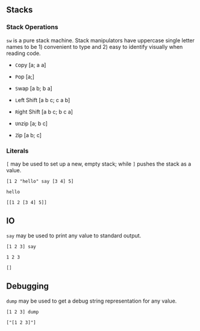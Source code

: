 ## Stacks

### Stack Operations
`sw` is a pure stack machine. Stack manipulators have uppercase single letter names to be 1) convenient to type and 2) easy to identify visually when reading code.

- `C`opy [a; a a]
- `P`op [a;]
- `S`wap [a b; b a]

- `L`eft Shift [a b c; c a b]
- `R`ight Shift [a b c; b c a]

- `U`nzip [a; b c]
- `Z`ip [a b; c]

### Literals
`[` may be used to set up a new, empty stack; while `]` pushes the stack as a value.

```
[1 2 "hello" say [3 4] 5]
```
```
hello
```
`[[1 2 [3 4] 5]]`

## IO
`say` may be used to print any value to standard output.

```
[1 2 3] say
```
```
1 2 3
```
`[]`

## Debugging
`dump` may be used to get a debug string representation for any value.

```
[1 2 3] dump
```
`["[1 2 3]"]`